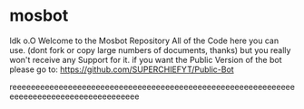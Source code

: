 # mosbot
Idk o.O
Welcome to the Mosbot Repository 
All of the Code here you can use. (dont fork or copy large numbers of documents, thanks) but you really won't receive any Support for it. if you want the Public Version of the bot please go to: https://github.com/SUPERCHIEFYT/Public-Bot 

reeeeeeeeeeeeeeeeeeeeeeeeeeeeeeeeeeeeeeeeeeeeeeeeeeeeeeeeeeeeeeeeeeeeeeeeeeeeeeeeeeeeeeeee
